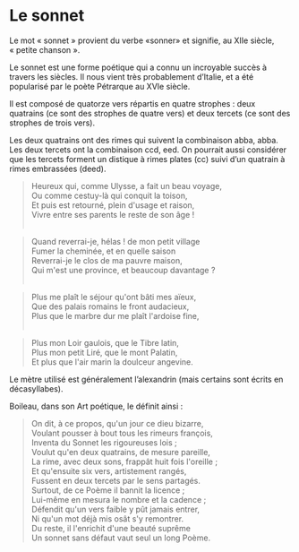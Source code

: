 # Le sonnet

Le mot « sonnet » provient du verbe «sonner» et signifie, au XIIe siècle, « petite chanson ».

Le sonnet est une forme poétique qui a connu un incroyable succès à travers les siècles. Il nous vient très probablement d’Italie, et a été popularisé par le poète Pétrarque au XVIe siècle.

Il est composé de quatorze vers répartis en quatre strophes : deux quatrains (ce sont des strophes de quatre vers) et deux tercets (ce sont des strophes de trois vers).

Les deux quatrains ont des rimes qui suivent la combinaison abba, abba. Les deux tercets ont la combinaison ccd, eed.
On pourrait aussi considérer que les tercets forment un distique à rimes plates (cc) suivi d’un quatrain à rimes embrassées (deed).

> Heureux qui, comme Ulysse, a fait un beau voyage,<br />
> Ou comme cestuy-là qui conquit la toison,<br />
> Et puis est retourné, plein d'usage et raison,<br />
> Vivre entre ses parents le reste de son âge !<br /><br />

> Quand reverrai-je, hélas ! de mon petit village<br />
> Fumer la cheminée, et en quelle saison<br />
> Reverrai-je le clos de ma pauvre maison,<br />
> Qui m'est une province, et beaucoup davantage ?<br /><br />

> Plus me plaît le séjour qu'ont bâti mes aïeux,<br />
> Que des palais romains le front audacieux,<br />
> Plus que le marbre dur me plaît l'ardoise fine,<br /><br />

> Plus mon Loir gaulois, que le Tibre latin,<br />
> Plus mon petit Liré, que le mont Palatin,<br />
> Et plus que l'air marin la doulceur angevine.

Le mètre utilisé est généralement l’alexandrin (mais certains sont écrits en décasyllabes).

Boileau, dans son Art poétique, le définit ainsi :

>On dit, à ce propos, qu'un jour ce dieu bizarre,<br />
>Voulant pousser à bout tous les rimeurs françois,<br />
>Inventa du Sonnet les rigoureuses lois ;<br />
>Voulut qu'en deux quatrains, de mesure pareille,<br />
>La rime, avec deux sons, frappât huit fois l'oreille ;<br />
>Et qu'ensuite six vers, artistement rangés,<br />
>Fussent en deux tercets par le sens partagés.<br />
>Surtout, de ce Poème il bannit la licence ;<br />
>Lui-même en mesura le nombre et la cadence ;<br />
>Défendit qu'un vers faible y pût jamais entrer,<br />
>Ni qu'un mot déjà mis osât s'y remontrer.<br />
>Du reste, il l'enrichit d'une beauté suprême<br />
>Un sonnet sans défaut vaut seul un long Poème. 
